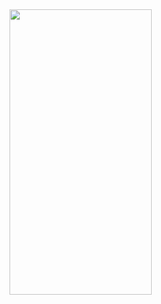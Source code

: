 <img src="https://github.com/user-attachments/assets/6ae69738-eb7d-400c-a9f2-bd7cfbac944f" width="250" height="500">

